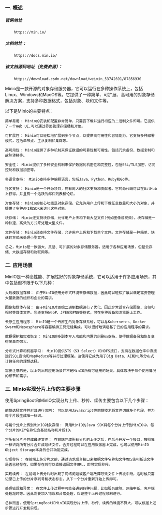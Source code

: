 ### 一. 概述

##### 官网地址
        https://min.io/
##### 文档地址：
        https://docs.min.io/
##### 该文档源码地址（免费资源）：
        https://download.csdn.net/download/weixin_53742691/87856930

Minio是一款开源的对象存储服务器，它可以运行在多种操作系统上，包括Linux、Windows和MacOS等。它提供了一种简单、可扩展、高可用的对象存储解决方案，支持多种数据格式，包括对象、块和文件等。

以下是Minio的主要特点：

    简单易用： Minio的安装和配置非常简单，只需要下载并运行相应的二进制文件即可。它提供了一个Web UI,可以通过界面管理存储桶和对象。

    可扩展性： Minio可以轻松地扩展到多个节点，以提供高可用性和容错能力。它支持多种部署模式，包括单节点、主从复制和集群等。

    高可用性： Minio提供了多种机制来保证数据的可靠性和可用性，包括冗余备份、数据复制和故障转移等。

    安全性： Minio提供了多种安全机制来保护数据的机密性和完整性，包括SSL/TLS加密、访问控制和数据加密等。

    多语言支持： Minio支持多种编程语言，包括Java、Python、Ruby和Go等。

    社区支持： Minio是一个开源项目，拥有庞大的社区支持和贡献者。它的源代码可以在GitHub上获得，并且有一个活跃的邮件列表和论坛。

    对象存储： Minio的核心功能是对象存储。它允许用户上传和下载任意数量和大小的对象，并提供了多种API和SDK来访问这些对象。

    块存储： Minio还支持块存储，允许用户上传和下载大型文件(例如图像或视频)。块存储是一种快速、高效的方式来处理大型文件。

    文件存储： Minio还支持文件存储，允许用户上传和下载单个文件。文件存储是一种简单、快速的方式来处理小型文件。

    总之，Minio是一款强大、灵活、可扩展的对象存储服务器，适用于各种应用场景，包括云存储、大数据存储和物联网等。

### 二.  应用场景
MinIO是一种高性能、扩展性好的对象存储系统，它可以适用于许多应用场景，其中包括但不限于以下几种：

    大规模数据存储： 由于MinIO使用分布式环境来存储数据，因此可以轻松扩展以满足需要管理大量数据的组织和企业的需求。

    图像和媒体存储： 由于MinIO对原始二进制数据进行了优化，因此非常适合存储图像、音频和视频等媒体文件。它还支持WebP、JPEG和PNG等格式，可在多种设备和浏览器上工作。

    云原生应用程序： MinIO是一个云原生的对象存储系统，可以与Kubernetes、Docker Swarm和Mesosphere等容器编排工具无缝集成，可以很好地满足基于云的应用程序的需求。

    数据保护和灾难恢复： MinIO的多副本写入功能和内置的纠删码支持，使得数据备份和恢复变得简单而强大。

    分布式计算和机器学习： MinIO提供STS（S3 Select）和HDFS接口，支持在数据仓库中直接运行SQL查询和MapReduce等并行处理框架。这使得它成为用于Big Data、AI和ML等分布式计算任务的理想选择。

    需要注意的是，以上列出的应用场景并不是MinIO所有可适用的场景。具体取决于每个使用情况的细节和需求。

### 三.  Minio实现分片上传的主要步骤

使用SpringBoot和MinIO实现分片上传、秒传、续传主要包含以下几个步骤：

    前端选择文件并对其进行切割： 可以使用JavaScript等前端技术将文件切成多个片段，并为每个片段生成唯一标识。

    将每个分片上传到MinIO对象存储： 调用MinIO的Java SDK将每个分片上传到MinIO中，每个分片的KEY名称包含基础名称和片段ID。

    将所有分片合并成最终文件： 在前端完成所有分片的上传之后，在后台开发一个接口，按照唯一标识将所有分片合并成最终文件。合并过程可以在应用服务器上完成，也可以使用MinIO Object Storage本身的合并功能完成。

    实现秒传： 在前端上传分片之前，通过请求后台接口来根据文件名称和文件MD5值判断该文件是否已经存在，如果存在则可以直接返回文件URL，即可实现秒传。

    实现续传： 在前端上传分片时出现了网络问题或客户端故障导致文件上传被中断，这时候只需记录已上传的分片序列号和状态标志，从下一个分片重新开始上传即可。

    处理错误和异常： 在文件上传过程中可能会遇到各种问题，比如服务故障、网络中断、客户端处理超时等。因此需要加入错误和异常处理，保证整个上传过程顺利进行。

    总体而言，使用SpringBoot和MinIO实现分片上传、秒传、续传的难度不算大，可以根据上述步骤进行开发和实现。
